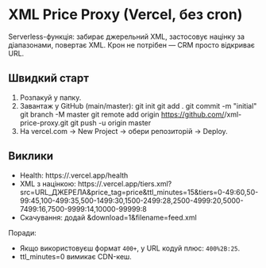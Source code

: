 # XML Price Proxy (Vercel, без cron)
Serverless-функція: забирає джерельний XML, застосовує націнку за діапазонами, повертає XML. Крон не потрібен — CRM просто відкриває URL.

## Швидкий старт
1) Розпакуй у папку.
2) Завантаж у GitHub (main/master):
   git init
   git add .
   git commit -m "initial"
   git branch -M master
   git remote add origin https://github.com/<USER>/xml-price-proxy.git
   git push -u origin master
3) На vercel.com → New Project → обери репозиторій → Deploy.

## Виклики
- Health: https://<project>.vercel.app/health
- XML з націнкою:
  https://<project>.vercel.app/tiers.xml?src=URL_ДЖЕРЕЛА&price_tag=price&ttl_minutes=15&tiers=0-49:60,50-99:45,100-499:35,500-1499:30,1500-2499:28,2500-4999:20,5000-7499:16,7500-9999:14,10000-99999:8
- Скачування: додай &download=1&filename=feed.xml

Поради:
- Якщо використовуєш формат `400+`, у URL кодуй плюс: `400%2B:25`.
- ttl_minutes=0 вимикає CDN-кеш.

